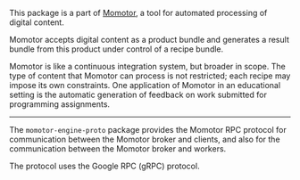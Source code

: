 This package is a part of [Momotor](https://momotor.org/), a tool for automated processing of digital content. 

Momotor accepts digital content as a product bundle and generates a result bundle from this product under 
control of a recipe bundle. 

Momotor is like a continuous integration system, but broader in scope. The 
type of content that Momotor can process is not restricted; each recipe may impose its own constraints. 
One application of Momotor in an educational setting is the automatic generation of feedback on work submitted 
for programming assignments.

---

The `momotor-engine-proto` package provides the Momotor RPC protocol for communication between the Momotor 
broker and clients, and also for the communication between the Momotor broker and workers.

The protocol uses the Google RPC (gRPC) protocol.
